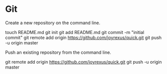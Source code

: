 Git
===

Create a new repository on the command line.

  touch README.md
  git init
  git add README.md
  git commit -m "initial commit"
  git remote add origin https://github.com/joyrexus/quick.git
  git push -u origin master

Push an existing repository from the command line.

  git remote add origin https://github.com/joyrexus/quick.git
  git push -u origin master

